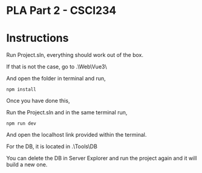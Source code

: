 # PLA Part 2 - CSCI234

# Instructions
Run Project.sln, everything should work out of the box.

If that is not the case, go to .\Web\Vue3\

And open the folder in terminal and run,

`npm install`

Once you have done this,

Run the Project.sln and in the same terminal run,

`npm run dev`

And open the localhost link provided within the terminal.

For the DB, it is located in .\Tools\DB

You can delete the DB in Server Explorer and run the project again and it will build a new one.


